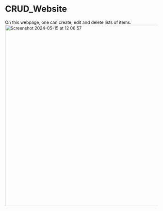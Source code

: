 # CRUD_Website
On this webpage, one can create, edit and delete lists of items.
<img width="599" alt="Screenshot 2024-05-15 at 12 06 57" src="https://github.com/roosienkuloba/CRUD_Website/assets/133515953/b4676741-80b9-4cd7-8fa4-412b07e6758b">

